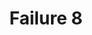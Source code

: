 ---
title: Failure 8
description: Failure of Success Criterion 1.2.2 due to captions omitting some dialogue or important sound effects
url: https://www.w3.org/WAI/WCAG21/Techniques/failures/F8
---